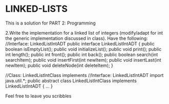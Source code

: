 # LINKED-LISTS
 This is a solution for PART 2: Programming
 
2.Write the implementation for a linked list of integers (modify/adapt for int the generic implementation discussed in class). Have the following: 
//Interface: LinkedListIntADT public interface LinkedListIntADT {     public boolean isEmptyList(); 
    public void initializeList(); 
    public void print(); 
    public int length(); 
    public int front(); 
    public int back(); 
    public boolean search(int searchItem); 
    public void insertFirst(int newItem); 
    public void insertLast(int newItem); 
    public void deleteNode(int deleteItem); 
}
 
//Class: LinkedListIntClass implements //Interface: LinkedListIntADT import java.util.*; public abstract class LinkedListIntClass implements LinkedListIntADT { 
    ... 
}

Feel free to leave you scribbles
